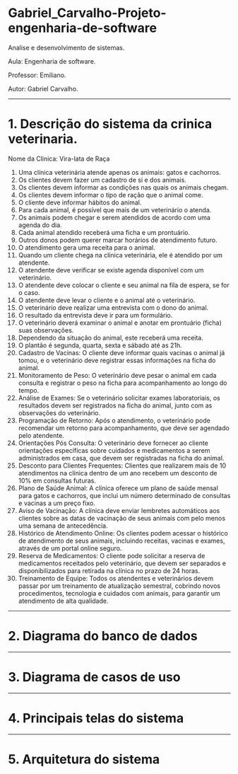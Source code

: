 # Gabriel_Carvalho-Projeto-engenharia-de-software
Analise e desenvolvimento de sistemas.

Aula: Engenharia de software.

Professor: Emiliano.

Autor: Gabriel Carvalho.

---
# 1. Descrição do sistema da crinica veterinaria.
Nome da Clinica: Vira-lata de Raça

1. Uma clínica veterinária atende apenas os animais: gatos e cachorros.
2. Os clientes devem fazer um cadastro de si e dos animais.
3. Os clientes devem informar as condições nas quais os animais chegam.
4. Os clientes devem informar o tipo de ração que o animal come.
5. O cliente deve informar hábitos do animal.
6. Para cada animal, é possível que mais de um veterinário o atenda.
7. Os animais podem chegar e serem atendidos de acordo com uma agenda do dia.
8. Cada animal atendido receberá uma ficha e um prontuário.
9. Outros donos podem querer marcar horários de atendimento futuro.
10. O atendimento gera uma receita para o animal.
11. Quando um cliente chega na clínica veterinária, ele é atendido por um atendente.
12. O atendente deve verificar se existe agenda disponível com um veterinário.
13. O atendente deve colocar o cliente e seu animal na fila de espera, se for o caso.
14. O atendente deve levar o cliente e o animal até o veterinário.
15. O veterinário deve realizar uma entrevista com o dono do animal.
16. O resultado da entrevista deve ir para um formulário.
17. O veterinário deverá examinar o animal e anotar em prontuário (ficha) suas observações.
18. Dependendo da situação do animal, este receberá uma receita.
19. O plantão é segunda, quarta, sexta e sábado até as 21h.
20. Cadastro de Vacinas: O cliente deve informar quais vacinas o animal já tomou, e o veterinário deve registrar essas informações na ficha do animal.
21. Monitoramento de Peso: O veterinário deve pesar o animal em cada consulta e registrar o peso na ficha para acompanhamento ao longo do tempo.
22. Análise de Exames: Se o veterinário solicitar exames laboratoriais, os resultados devem ser registrados na ficha do animal, junto com as observações do veterinário.
23. Programação de Retorno: Após o atendimento, o veterinário pode recomendar um retorno para acompanhamento, que deve ser agendado pelo atendente.
24. Orientações Pós Consulta: O veterinário deve fornecer ao cliente orientações específicas sobre cuidados e medicamentos a serem administrados em casa, que devem ser registradas na ficha do animal.
25. Desconto para Clientes Frequentes: Clientes que realizarem mais de 10 atendimentos na clínica dentro de um ano recebem um desconto de 10% em consultas futuras.
26. Plano de Saúde Animal: A clínica oferece um plano de saúde mensal para gatos e cachorros, que inclui um número determinado de consultas e vacinas a um preço fixo.
27. Aviso de Vacinação: A clínica deve enviar lembretes automáticos aos clientes sobre as datas de vacinação de seus animais com pelo menos uma semana de antecedência.
28. Histórico de Atendimento Online: Os clientes podem acessar o histórico de atendimento de seus animais, incluindo receitas, vacinas e exames, através de um portal online seguro.
29. Reserva de Medicamentos: O cliente pode solicitar a reserva de medicamentos receitados pelo veterinário, que devem ser separados e disponibilizados para retirada na clínica no prazo de 24 horas.
30. Treinamento de Equipe: Todos os atendentes e veterinários devem passar por um treinamento de atualização semestral, cobrindo novos procedimentos, tecnologia e cuidados com animais, para garantir um atendimento de alta qualidade.

---
# 2. Diagrama do banco de dados
---
# 3. Diagrama de casos de uso 
---
# 4. Principais telas do sistema 
---
# 5. Arquitetura do sistema

